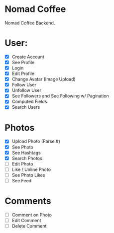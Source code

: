 # Nomad Coffee

Nomad Coffee Backend.

# User:

- [x] Create Account
- [x] See Profile
- [x] Login
- [x] Edit Profile
- [x] Change Avatar (Image Upload)
- [x] Follow User
- [x] Unfollow User
- [x] See Followers and See Following w/ Pagination
- [x] Computed Fields
- [x] Search Users

# Photos

- [x] Upload Photo (Parse #)
- [x] See Photo
- [x] See Hashtags
- [x] Search Photos
- [ ] Edit Photo
- [ ] Like / Unline Photo
- [ ] See Photo Likes
- [ ] See Feed

# Comments

- [ ] Comment on Photo
- [ ] Edit Comment
- [ ] Delete Comment
